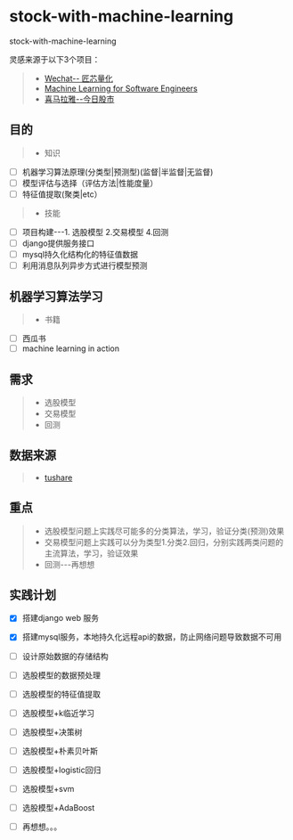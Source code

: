 # stock-with-machine-learning
stock-with-machine-learning

灵感来源于以下3个项目：
> * [Wechat-- 匠芯量化](https://github.com/kzil88/JXQuant)
> * [Machine Learning for Software Engineers](https://github.com/ZuzooVn/machine-learning-for-software-engineers)
> * [喜马拉雅--今日股市](https://www.ximalaya.com/shangye/2881558/)

## 目的
> * 知识
- [ ] 机器学习算法原理(分类型|预测型)(监督|半监督|无监督)
- [ ] 模型评估与选择（评估方法|性能度量）
- [ ] 特征值提取(聚类|etc）
> * 技能
- [ ] 项目构建---1. 选股模型 2.交易模型 4.回测 
- [ ] django提供服务接口
- [ ] mysql持久化结构化的特征值数据
- [ ] 利用消息队列异步方式进行模型预测

## 机器学习算法学习
> * 书籍
- [ ] 西瓜书
- [ ] machine learning in action

## 需求
> *  选股模型
> *  交易模型
> *  回测

## 数据来源
> * [tushare](https://github.com/waditu/tushare)

## 重点
> * 选股模型问题上实践尽可能多的分类算法，学习，验证分类(预测)效果
> * 交易模型问题上实践可以分为类型1.分类2.回归，分别实践两类问题的主流算法，学习，验证效果
> * 回测---再想想

## 实践计划
- [x] 搭建django web 服务
- [x] 搭建mysql服务，本地持久化远程api的数据，防止网络问题导致数据不可用
- [ ] 设计原始数据的存储结构
- [ ] 选股模型的数据预处理
- [ ] 选股模型的特征值提取
- [ ] 选股模型+k临近学习
- [ ] 选股模型+决策树
- [ ] 选股模型+朴素贝叶斯
- [ ] 选股模型+logistic回归
- [ ] 选股模型+svm
- [ ] 选股模型+AdaBoost
- [ ] 再想想。。。




